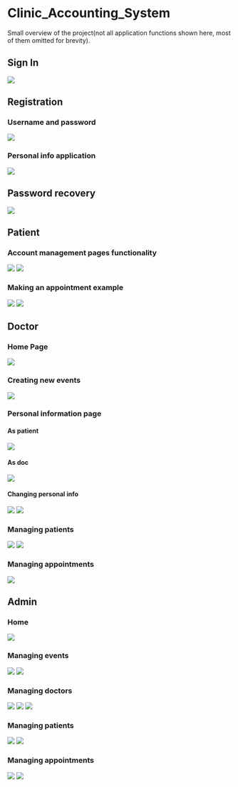 # Clinic_Accounting_System

Small overview of the project(not all application functions shown here, most of them omitted for brevity).

## Sign In
![](src/test/results/screenshots/common/sign_in.jpg)

## Registration
### Username and password
![](src/test/results/screenshots/common/registration_u_p.jpg)
### Personal info application
![](src/test/results/screenshots/common/registration-pers_info_application.jpg)

## Password recovery
![](src/test/results/screenshots/common/pass_recovery-enter_username.jpg)

## Patient
### Account management pages functionality
![](src/test/results/screenshots/patient/doctorAndPatient-account_information_form.jpg)
![](src/test/results/screenshots/patient/doctorAndPatient-account_information_form_submission_result.jpg)
### Making an appointment example
![](src/test/results/screenshots/patient/patient-making_appointment_form.jpg)
![](src/test/results/screenshots/patient/patient-making_an_appointment_result.jpg)

## Doctor
### Home Page
![](src/test/results/screenshots/doctor/doctor-home_page.jpg)
### Creating new events
![](src/test/results/screenshots/doctor/doctor-add_new_event_form.jpg)
### Personal information page
#### As patient
![](src/test/results/screenshots/doctor/doctor-personal_information_as_a_patient.jpg)
#### As doc
![](src/test/results/screenshots/doctor/doctor-personal_information_as_a_doctor.jpg)
#### Changing personal info
![](src/test/results/screenshots/doctor/doctor-personal_information_form.jpg)
![](src/test/results/screenshots/doctor/doctor-personal_information_form_submission_result.jpg)
### Managing patients
![](src/test/results/screenshots/doctor/doctor-find_patient_medicalHistory_changing_form.jpg)
![](src/test/results/screenshots/doctor/doctor-find_patient_medicalHistory_changing_form_result.jpg)
### Managing appointments
![](src/test/results/screenshots/doctor/doctor-my_appointments_closing_appointment_form_submission_result.jpg)

## Admin
### Home
![](src/test/results/screenshots/admin/admin_home.jpg)
### Managing events
![](src/test/results/screenshots/admin/admin-events_creation_form.jpg)
![](src/test/results/screenshots/admin/admin-events_deletion.jpg)
### Managing doctors
![](src/test/results/screenshots/admin/admin-doctors_add_doctor_form.jpg)
![](src/test/results/screenshots/admin/admin-doctors_add_doctor_form_2.jpg)
![](src/test/results/screenshots/admin/admin-doctor_deletion.jpg)
### Managing patients
![](src/test/results/screenshots/admin/admin_patient_edit_info.jpg)
![](src/test/results/screenshots/admin/admin_patients_deletion.jpg)
### Managing appointments
![](src/test/results/screenshots/admin/admin_appointments.jpg)
![](src/test/results/screenshots/admin/admin_appointments_deletion_after_date.jpg)

